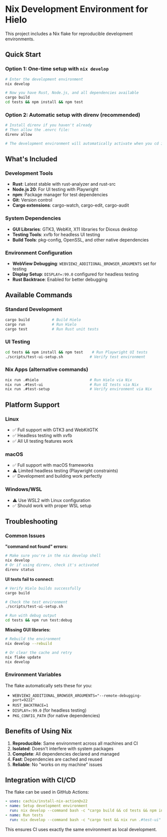 # Nix Development Environment for Hielo

This project includes a Nix flake for reproducible development environments.

## Quick Start

### Option 1: One-time setup with `nix develop`
```bash
# Enter the development environment
nix develop

# Now you have Rust, Node.js, and all dependencies available
cargo build
cd tests && npm install && npm test
```

### Option 2: Automatic setup with direnv (recommended)
```bash
# Install direnv if you haven't already
# Then allow the .envrc file:
direnv allow

# The development environment will automatically activate when you cd into the project
```

## What's Included

### Development Tools
- **Rust**: Latest stable with rust-analyzer and rust-src
- **Node.js 20**: For UI testing with Playwright
- **npm**: Package manager for test dependencies
- **Git**: Version control
- **Cargo extensions**: cargo-watch, cargo-edit, cargo-audit

### System Dependencies
- **GUI Libraries**: GTK3, WebKit, X11 libraries for Dioxus desktop
- **Testing Tools**: xvfb for headless UI testing
- **Build Tools**: pkg-config, OpenSSL, and other native dependencies

### Environment Configuration
- **WebView Debugging**: `WEBVIEW2_ADDITIONAL_BROWSER_ARGUMENTS` set for testing
- **Display Setup**: `DISPLAY=:99.0` configured for headless testing
- **Rust Backtrace**: Enabled for better debugging

## Available Commands

### Standard Development
```bash
cargo build          # Build Hielo
cargo run            # Run Hielo
cargo test           # Run Rust unit tests
```

### UI Testing
```bash
cd tests && npm install && npm test    # Run Playwright UI tests
./scripts/test-ui-setup.sh            # Verify test environment
```

### Nix Apps (alternative commands)
```bash
nix run .#hielo                       # Run Hielo via Nix
nix run .#test-ui                     # Run UI tests via Nix
nix run .#test-setup                  # Verify environment via Nix
```

## Platform Support

### Linux
- ✅ Full support with GTK3 and WebKitGTK
- ✅ Headless testing with xvfb
- ✅ All UI testing features work

### macOS
- ✅ Full support with macOS frameworks
- ⚠️ Limited headless testing (Playwright constraints)
- ✅ Development and building work perfectly

### Windows/WSL
- ⚠️ Use WSL2 with Linux configuration
- ✅ Should work with proper WSL setup

## Troubleshooting

### Common Issues

**"command not found" errors:**
```bash
# Make sure you're in the nix develop shell
nix develop
# Or if using direnv, check it's activated
direnv status
```

**UI tests fail to connect:**
```bash
# Verify Hielo builds successfully
cargo build

# Check the test environment
./scripts/test-ui-setup.sh

# Run with debug output
cd tests && npm run test:debug
```

**Missing GUI libraries:**
```bash
# Rebuild the environment
nix develop --rebuild

# Or clear the cache and retry
nix flake update
nix develop
```

### Environment Variables

The flake automatically sets these for you:
- `WEBVIEW2_ADDITIONAL_BROWSER_ARGUMENTS="--remote-debugging-port=9222"`
- `RUST_BACKTRACE=1`
- `DISPLAY=:99.0` (for headless testing)
- `PKG_CONFIG_PATH` (for native dependencies)

## Benefits of Using Nix

1. **Reproducible**: Same environment across all machines and CI
2. **Isolated**: Doesn't interfere with system packages
3. **Complete**: All dependencies declared and managed
4. **Fast**: Dependencies are cached and reused
5. **Reliable**: No "works on my machine" issues

## Integration with CI/CD

The flake can be used in GitHub Actions:

```yaml
- uses: cachix/install-nix-action@v22
- name: Setup development environment
  run: nix develop --command bash -c "cargo build && cd tests && npm install"
- name: Run tests
  run: nix develop --command bash -c "cargo test && nix run .#test-ui"
```

This ensures CI uses exactly the same environment as local development.